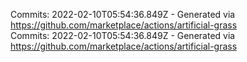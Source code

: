 Commits: 2022-02-10T05:54:36.849Z - Generated via https://github.com/marketplace/actions/artificial-grass
<br>
Commits: 2022-02-10T05:54:36.849Z - Generated via https://github.com/marketplace/actions/artificial-grass
<br>
